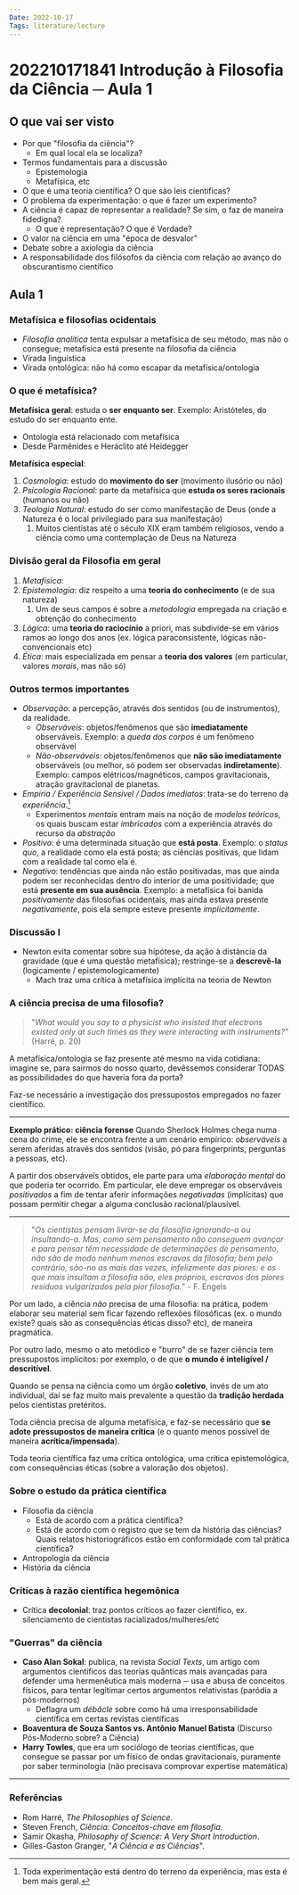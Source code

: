 ```yaml
---
Date: 2022-10-17
Tags: literature/lecture
---
```

# 202210171841 Introdução à Filosofia da Ciência ─ Aula 1
## O que vai ser visto
- Por que "filosofia da ciência"?
	- Em qual local ela se localiza?
- Termos fundamentais para a discussão
	- Epistemologia
	- Metafísica, etc
- O que é uma teoria científica? O que são leis científicas?
- O problema da experimentação: o que é fazer um experimento?
- A ciência é capaz de representar a realidade? Se sim, o faz de maneira fidedigna?
	- O que é representação? O que é Verdade?
- O valor na ciência em uma "época de desvalor"
- Debate sobre a axiologia da ciência
- A responsabilidade dos filósofos da ciência com relação ao avanço do obscurantismo científico

## Aula 1
### Metafísica e filosofias ocidentais
- *Filosofia analítica* tenta expulsar a metafísica de seu método, mas não o consegue; metafísica está presente na filosofia da ciência
- Virada linguística
- Virada ontológica: não há como escapar da metafísica/ontologia

### O que é metafísica?
**Metafísica geral**: estuda o **ser enquanto ser**. Exemplo: Aristóteles, do estudo do ser enquanto ente. 
- Ontologia está relacionado com metafísica
- Desde Parmênides e Heráclito até Heidegger

**Metafísica especial**: 
1. *Cosmologia*: estudo do **movimento do ser** (movimento ilusório ou não)
2. *Psicologia Racional*: parte da metafísica que **estuda os seres racionais** (humanos ou não)
3. *Teologia Natural*: estudo do ser como manifestação de Deus (onde a Natureza é o local privilegiado para sua manifestação)
	1. Muitos cientistas até o século XIX eram também religiosos, vendo a ciência como uma contemplação de Deus na Natureza

### Divisão geral da Filosofia em geral
1. *Metafísica*: 
2. *Epistemologia*: diz respeito a uma **teoria do conhecimento** (e de sua natureza)
	1. Um de seus campos é sobre a *metodologia* empregada na criação e obtenção do conhecimento
3. *Lógica*: uma **teoria do raciocínio** a priori, mas subdivide-se em vários ramos ao longo dos anos (ex. lógica paraconsistente, lógicas não-convencionais etc)
4. *Ética*: mais especializada em pensar a **teoria dos valores** (em particular, valores *morais*, mas não só)

### Outros termos importantes
- *Observação*: a percepção, através dos sentidos (ou de instrumentos), da realidade.
	- *Observáveis*: objetos/fenômenos que são **imediatamente** observáveis. Exemplo: a *queda dos corpos* é um fenômeno observável
	- *Não-observáveis*: objetos/fenômenos que **não são imediatamente** observáveis (ou melhor, só podem ser observadas **indiretamente**). Exemplo: campos elétricos/magnéticos, campos gravitacionais, atração gravitacional de planetas. 
- *Empiria / Experiência Sensível / Dados imediatos*: trata-se do terreno da *experiência*.[^1]
	- Experimentos *mentais* entram mais na noção de *modelos teóricos*, os quais buscam estar *imbricados* com a experiência através do recurso da *abstração*
- *Positivo*: é uma determinada situação que **está posta**. Exemplo: o *status quo*, a realidade como ela está posta; as ciências positivas, que lidam com a realidade tal como ela é.
- *Negativo*: tendências que ainda não estão positivadas, mas que ainda podem ser reconhecidas dentro do interior de uma positividade; que está **presente em sua ausência**. Exemplo: a metafísica foi banida *positivamente* das filosofias ocidentais, mas ainda estava presente *negativamente*, pois ela sempre esteve presente *implicitamente*.

### Discussão I
- Newton evita comentar sobre sua hipótese, da ação à distância da gravidade (que é uma questão metafísica); restringe-se a **descrevê-la** (logicamente / epistemologicamente)
	- Mach traz uma crítica à metafísica implícita na teoria de Newton

### A ciência precisa de uma filosofia?
> "*What would you say to a physicist who insisted that electrons existed only at such times as they were interacting with instruments?*" (Harré, p. 20)

A metafísica/ontologia se faz presente até mesmo na vida cotidiana: imagine se, para sairmos do nosso quarto, devêssemos considerar TODAS as possibilidades do que haveria fora da porta? 

Faz-se necessário a investigação dos pressupostos empregados no fazer científico.

---
**Exemplo prático: ciência forense**
Quando Sherlock Holmes chega numa cena do crime, ele se encontra frente a um cenário empírico: *observáveis* a serem aferidas através dos sentidos (visão, pó para fingerprints, perguntas a pessoas, etc). 

A partir dos observáveis obtidos, ele parte para uma *elaboração mental* do que poderia ter ocorrido. Em particular, ele deve empregar os observáveis *positivados* a fim de tentar aferir informações *negativadas* (implícitas) que possam permitir chegar a alguma conclusão racional/plausível. 

--- 
> "*Os cientistas pensam livrar-se da filosofia ignorando-a ou insultando-a. Mas, como sem pensamento não conseguem avançar e para pensar têm necessidade de determinações de pensamento, não são de modo nenhum menos escravos da filosofia; bem pelo contrário, são-no as mais das vezes, infelizmente das piores: e os que mais insultam a filosofia são, eles próprios, escravos dos piores resíduos vulgarizados pela pior filosofia.*" - F. Engels

Por um lado, a ciência *não* precisa de uma filosofia: na prática, podem elaborar seu material sem ficar fazendo reflexões filosóficas (ex. o mundo existe? quais são as consequências éticas disso? etc), de maneira pragmática. 

Por outro lado, mesmo o ato metódico e "burro" de se fazer ciência tem pressupostos implícitos: por exemplo, o de que **o mundo é inteligível / descritível**. 

Quando se pensa na ciência como um órgão **coletivo**, invés de um ato individual, daí se faz muito mais prevalente a questão da **tradição herdada** pelos cientistas pretéritos. 

Toda ciência precisa de alguma metafísica, e faz-se necessário que **se adote pressupostos de maneira crítica** (e o quanto menos possível de maneira **acrítica/impensada**).

Toda teoria científica faz uma crítica ontológica, uma crítica epistemológica, com consequências éticas (sobre a valoração dos objetos). 

### Sobre o estudo da prática científica
- Filosofia da ciência
	- Está de acordo com a prática científica?
	- Está de acordo com o registro que se tem da história das ciências? Quais relatos historiográficos estão em conformidade com tal prática científica?
- Antropologia da ciência
- História da ciência

### Críticas à razão científica hegemônica
- Crítica **decolonial**: traz pontos críticos ao fazer científico, ex. silenciamento de cientistas racializados/mulheres/etc


### "Guerras" da ciência
- **Caso Alan Sokal**: publica, na revista *Social Texts*, um artigo com argumentos científicos das teorias quânticas mais avançadas para defender uma hermenêutica mais moderna ─ usa e abusa de conceitos físicos, para tentar legitimar certos argumentos relativistas (paródia a pós-modernos)
	- Deflagra um *débâcle* sobre como há uma irresponsabilidade científica em certas revistas científicas
- **Boaventura de Souza Santos vs. Antônio Manuel Batista** (Discurso Pós-Moderno sobre? a Ciência)
- **Harry Towles**, que era um sociólogo de teorias científicas, que consegue se passar por um físico de ondas gravitacionais, puramente por saber terminologia (não precisava comprovar expertise matemática)

---
### Referências
- Rom Harré, *The Philosophies of Science*.
- Steven French, *Ciência: Conceitos-chave em filosofia*.
- Samir Okasha, *Philosophy of Science: A Very Short Introduction*.
- Gilles-Gaston Granger, "*A Ciência e as Ciências*".

[^1]: Toda experimentação está dentro do terreno da experiência, mas esta é bem mais geral.